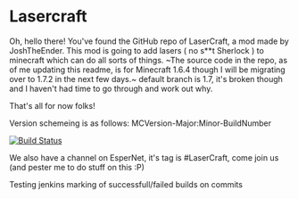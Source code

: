 Lasercraft
==========

Oh, hello there! You've found the GitHub repo of LaserCraft, a mod made by JoshTheEnder.
This mod is going to add lasers ( no s**t Sherlock ) to minecraft which can do all sorts of things.
~The source code in the repo, as of me updating this readme, is for Minecraft 1.6.4 though I will be migrating over to 1.7.2 in the next few days.~ default branch is 1.7, it's broken though and I haven't had time to go through and work out why.

That's all for now folks!

Version schemeing is as follows: MCVersion-Major:Minor-BuildNumber

[![Build Status](http://www.theender.net:8080/buildStatus/icon?job=LaserCraft)](http://www.theender.net:8080/job/LaserCraft/)

We also have a channel on EsperNet, it's tag is #LaserCraft, come join us (and pester me to do stuff on this :P)


Testing jenkins marking of successfull/failed builds on commits
